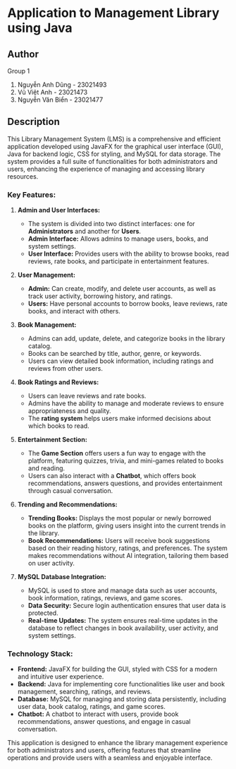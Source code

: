 # Application to Management Library using Java

## Author
Group 1
1. Nguyễn Anh Dũng - 23021493
2. Vũ Việt Anh - 23021473
3. Nguyễn Văn Biển - 23021477

## Description

This Library Management System (LMS) is a comprehensive and efficient application developed using JavaFX for the graphical user interface (GUI), Java for backend logic, CSS for styling, and MySQL for data storage. The system provides a full suite of functionalities for both administrators and users, enhancing the experience of managing and accessing library resources.

### Key Features:

1. **Admin and User Interfaces:**
   - The system is divided into two distinct interfaces: one for **Administrators** and another for **Users**.
   - **Admin Interface:** Allows admins to manage users, books, and system settings.
   - **User Interface:** Provides users with the ability to browse books, read reviews, rate books, and participate in entertainment features.

2. **User Management:**
   - **Admin:** Can create, modify, and delete user accounts, as well as track user activity, borrowing history, and ratings.
   - **Users:** Have personal accounts to borrow books, leave reviews, rate books, and interact with others.

3. **Book Management:**
   - Admins can add, update, delete, and categorize books in the library catalog.
   - Books can be searched by title, author, genre, or keywords.
   - Users can view detailed book information, including ratings and reviews from other users.

4. **Book Ratings and Reviews:**
   - Users can leave reviews and rate books.
   - Admins have the ability to manage and moderate reviews to ensure appropriateness and quality.
   - The **rating system** helps users make informed decisions about which books to read.

5. **Entertainment Section:**
   - The **Game Section** offers users a fun way to engage with the platform, featuring quizzes, trivia, and mini-games related to books and reading.
   - Users can also interact with a **Chatbot**, which offers book recommendations, answers questions, and provides entertainment through casual conversation.

6. **Trending and Recommendations:**
   - **Trending Books:** Displays the most popular or newly borrowed books on the platform, giving users insight into the current trends in the library.
   - **Book Recommendations:** Users will receive book suggestions based on their reading history, ratings, and preferences. The system makes recommendations without AI integration, tailoring them based on user activity.

7. **MySQL Database Integration:**
   - MySQL is used to store and manage data such as user accounts, book information, ratings, reviews, and game scores.
   - **Data Security:** Secure login authentication ensures that user data is protected.
   - **Real-time Updates:** The system ensures real-time updates in the database to reflect changes in book availability, user activity, and system settings.

### Technology Stack:
- **Frontend:** JavaFX for building the GUI, styled with CSS for a modern and intuitive user experience.
- **Backend:** Java for implementing core functionalities like user and book management, searching, ratings, and reviews.
- **Database:** MySQL for managing and storing data persistently, including user data, book catalog, ratings, and game scores.
- **Chatbot:** A chatbot to interact with users, provide book recommendations, answer questions, and engage in casual conversation.

This application is designed to enhance the library management experience for both administrators and users, offering features that streamline operations and provide users with a seamless and enjoyable interface.
